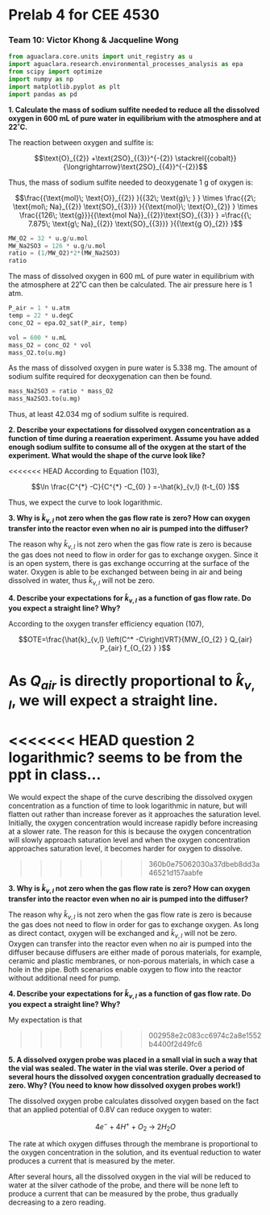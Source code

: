 # Prelab 4 for CEE 4530

### Team 10: Victor Khong & Jacqueline Wong ###

```python
from aguaclara.core.units import unit_registry as u
import aguaclara.research.environmental_processes_analysis as epa
from scipy import optimize
import numpy as np
import matplotlib.pyplot as plt
import pandas as pd
```

<b>1. Calculate the mass of sodium sulfite needed to reduce all the dissolved oxygen in 600 mL of pure water in equilibrium with the atmosphere and at 22˚C.</b>

The reaction between oxygen and sulfite is:

$$\text{O}_{{2}} +\text{2SO}_{{3}}^{-{2}} \stackrel{{cobalt}}{\longrightarrow}\text{2SO}_{{4}}^{-{2}}$$

Thus, the mass of sodium sulfite needed to deoxygenate 1 g of oxygen is:

$$\frac{{\text{mol}\; \text{O}}_{{2}} }{{32\; \text{g}\; } } \times \frac{{2\; \text{mol\; Na}_{{2}} \text{SO}_{{3}}} }{{\text{mol}\; \text{O}_{2}} } \times \frac{{126\; \text{g}}}{{\text{mol Na}}_{{2}}\text{SO}_{{3}} } =\frac{{\; 7.875\; \text{g\; Na}_{{2}} \text{SO}_{{3}}} }{{\text{g O}_{2}} }$$

```python
MW_O2 = 32 * u.g/u.mol
MW_Na2SO3 = 126 * u.g/u.mol
ratio = (1/MW_O2)*2*(MW_Na2SO3)
ratio
```

The mass of dissolved oxygen in 600 mL of pure water in equilibrium with the atmosphere at 22˚C can then be calculated. The air pressure here is 1 atm.

```python
P_air = 1 * u.atm
temp = 22 * u.degC
conc_O2 = epa.O2_sat(P_air, temp)

vol = 600 * u.mL
mass_O2 = conc_O2 * vol
mass_O2.to(u.mg)
```

As the mass of dissolved oxygen in pure water is 5.338 mg. The amount of sodium sulfite required for deoxygenation can then be found.

```python
mass_Na2SO3 = ratio * mass_O2
mass_Na2SO3.to(u.mg)
```

Thus, at least 42.034 mg of sodium sulfite is required.

<b> 2. Describe your expectations for dissolved oxygen concentration as a function of time during a reaeration experiment. Assume you have added enough sodium sulfite to consume all of the oxygen at the start of the experiment. What would the shape of the curve look like?</b>

<<<<<<< HEAD
According to Equation (103),

$$\ln \frac{C^{*} -C}{C^{*} -C_{0} } =-\hat{k}_{v,l} (t-t_{0} )$$

Thus, we expect the curve to look logarithmic.

<b> 3. Why is $\hat{k}_{v,l}$ not zero when the gas flow rate is zero? How can oxygen transfer into the reactor even when no air is pumped into the diffuser? </b>

The reason why $\hat{k}_{v,l}$ is not zero when the gas flow rate is zero is because the gas does not need to flow in order for gas to exchange oxygen. Since it is an open system, there is gas exchange occurring at the surface of the water. Oxygen is able to be exchanged between being in air and being dissolved in water, thus $\hat{k}_{v,l}$ will not be zero.

<b>4. Describe your expectations for $\hat{k}_{v,l}$ as a function of gas flow rate. Do you expect a straight line? Why?</b>

According to the oxygen transfer efficiency equation (107),

$$OTE=\frac{\hat{k}_{v,l} \left(C^* -C\right)VRT}{MW_{O_{2} } Q_{air} P_{air} f_{O_{2} } }$$

As $Q_{air}$ is directly proportional to $\hat{k}_{v,l}$, we will expect a straight line.
=======
<<<<<<< HEAD
question 2
logarithmic? seems to be from the ppt in class...
=======
We would expect the shape of the curve describing the dissolved oxygen concentration as a function of time to look logarithmic in nature, but will flatten out rather than increase forever as it approaches the saturation level. Initially, the oxygen concentration would increase rapidly before increasing at a slower rate. The reason for this is because the oxygen concentration will slowly approach saturation level and when the oxygen concentration approaches saturation level, it becomes harder for oxygen to dissolve.
>>>>>>> 360b0e75062030a37dbeb8dd3a46521d157aabfe

<b> 3. Why is $\hat{k}_{v,l}$ not zero when the gas flow rate is zero? How can oxygen transfer into the reactor even when no air is pumped into the diffuser? </b>

The reason why $\hat{k}_{v,l}$ is not zero when the gas flow rate is zero is because the gas does not need to flow in order for gas to exchange oxygen. As long as direct contact, oxygen will be exchanged and $\hat{k}_{v,l}$ will not be zero. Oxygen can transfer into the reactor even when no air is pumped into the diffuser because diffusers are either made of porous materials, for example, ceramic and plastic membranes, or non-porous materials, in which case a hole in the pipe. Both scenarios enable oxygen to flow into the reactor without additional need for pump.

<b>4. Describe your expectations for $\hat{k}_{v,l}$ as a function of gas flow rate. Do you expect a straight line? Why?</b>

My expectation is that 
>>>>>>> 002958e2c083cc6974c2a8e1552b4400f2d49fc6

<b> 5. A dissolved oxygen probe was placed in a small vial in such a way that the vial was sealed. The water in the vial was sterile. Over a period of several hours the dissolved oxygen concentration gradually decreased to zero. Why? (You need to know how dissolved oxygen probes work!)</b>

The dissolved oxygen probe calculates dissolved oxygen based on the fact that an applied potential of 0.8V can reduce oxygen to water:

$$4 e^- + 4 H^+ + O_2 \;\mathrm{\to}\; 2 H_2O$$

The rate at which oxygen diffuses through the membrane is proportional to the oxygen concentration in the solution, and its eventual reduction to water produces a current that is measured by the meter.

After several hours, all the dissolved oxygen in the vial will be reduced to water at the silver cathode of the probe, and there will be none left to produce a current that can be measured by the probe, thus gradually decreasing to a zero reading.
